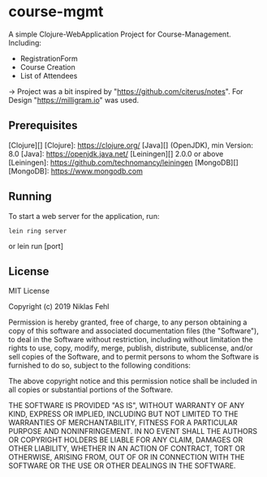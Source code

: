 # course-mgmt

A simple Clojure-WebApplication Project for Course-Management. Including:
 - RegistrationForm
 - Course Creation
 - List of Attendees

-> Project was a bit inspired by "https://github.com/citerus/notes".
   For Design "https://milligram.io" was used.

## Prerequisites

[Clojure][]
[Clojure]: https://clojure.org/
[Java][] (OpenJDK), min Version: 8.0
[Java]: https://openjdk.java.net/
[Leiningen][] 2.0.0 or above
[Leiningen]: https://github.com/technomancy/leiningen
[MongoDB][]
[MongoDB]: https://www.mongodb.com

## Running

To start a web server for the application, run:

    lein ring server
or
    lein run [port]

## License

MIT License

Copyright (c) 2019 Niklas Fehl

Permission is hereby granted, free of charge, to any person obtaining a copy
of this software and associated documentation files (the "Software"), to deal
in the Software without restriction, including without limitation the rights
to use, copy, modify, merge, publish, distribute, sublicense, and/or sell
copies of the Software, and to permit persons to whom the Software is
furnished to do so, subject to the following conditions:

The above copyright notice and this permission notice shall be included in all
copies or substantial portions of the Software.

THE SOFTWARE IS PROVIDED "AS IS", WITHOUT WARRANTY OF ANY KIND, EXPRESS OR
IMPLIED, INCLUDING BUT NOT LIMITED TO THE WARRANTIES OF MERCHANTABILITY,
FITNESS FOR A PARTICULAR PURPOSE AND NONINFRINGEMENT. IN NO EVENT SHALL THE
AUTHORS OR COPYRIGHT HOLDERS BE LIABLE FOR ANY CLAIM, DAMAGES OR OTHER
LIABILITY, WHETHER IN AN ACTION OF CONTRACT, TORT OR OTHERWISE, ARISING FROM,
OUT OF OR IN CONNECTION WITH THE SOFTWARE OR THE USE OR OTHER DEALINGS IN THE
SOFTWARE.
